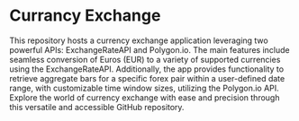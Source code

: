 # Currancy Exchange

This repository hosts a currency exchange application leveraging two powerful APIs: ExchangeRateAPI and Polygon.io. The main features include seamless conversion of Euros (EUR) to a variety of supported currencies using the ExchangeRateAPI. Additionally, the app provides functionality to retrieve aggregate bars for a specific forex pair within a user-defined date range, with customizable time window sizes, utilizing the Polygon.io API. Explore the world of currency exchange with ease and precision through this versatile and accessible GitHub repository.
